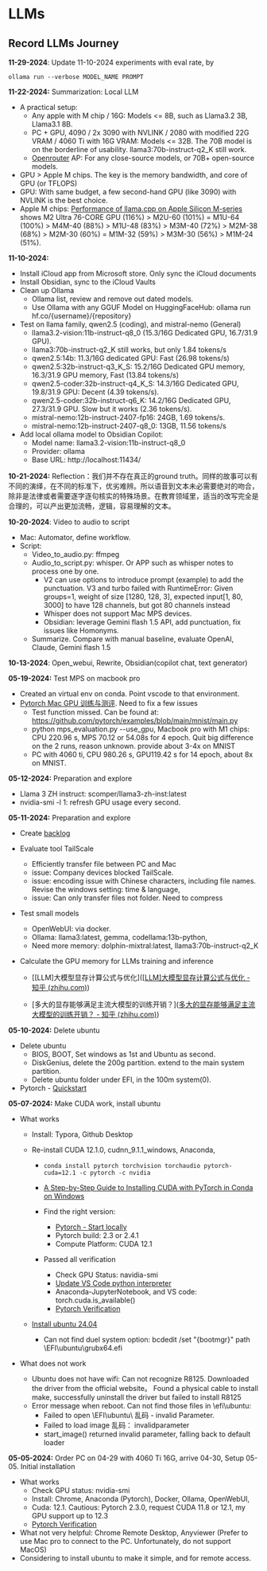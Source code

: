 # LLMs
## Record LLMs Journey

**11-29-2024**: Update 11-10-2024 experiments with eval rate, by 

`ollama run --verbose MODEL_NAME PROMPT`

**11-22-2024:** Summarization: Local LLM

- A practical setup: 
  - Any apple with M chip / 16G: Models <= 8B, such as Llama3.2 3B, Llama3.1 8B. 
  - PC + GPU, 4090 / 2x 3090 with NVLINK / 2080 with modified 22G VRAM / 4060 Ti with 16G VRAM: Models <= 32B.  The 70B model is on the borderline of usability. llama3:70b-instruct-q2_K still work. 
  - [Openrouter](https://openrouter.ai/) AP: For any close-source models, or 70B+ open-source models.
- GPU > Apple M chips. The key is the memory bandwidth, and core of GPU (or TFLOPS)
- GPU: With same budget, a few second-hand GPU (like 3090) with NVLINK is the best choice. 
- Apple M chips: [Performance of llama.cpp on Apple Silicon M-series](https://github.com/ggerganov/llama.cpp/discussions/4167) shows M2 Ultra 76-CORE GPU (116%) > M2U-60 (101%) = M1U-64 (100%) > M4M-40 (88%) > M1U-48 (83%) > M3M-40 (72%) > M2M-38 (68%) > M2M-30 (60%) = M1M-32 (59%) > M3M-30 (56%) > M1M-24 (51%). 

**11-10-2024:** 

- Install iCloud app from Microsoft store. Only sync the iCloud documents 
- Install Obsidian, sync to the iCloud Vaults
- Clean up Ollama
  - Ollama list, review and remove out dated models. 
  - Use Ollama with any GGUF Model on HuggingFaceHub: ollama run hf.co/{username}/{repository}
- Test on llama family, qwen2.5 (coding), and mistral-nemo (General)
  - llama3.2-vision:11b-instruct-q8_0 (15.3/16G Dedicated GPU, 16.7/31.9 GPU). 
  - llama3:70b-instruct-q2_K still works, but only 1.84 tokens/s
  - qwen2.5:14b: 11.3/16G dedicated GPU: Fast (26.98 tokens/s) 
  - qwen2.5:32b-instruct-q3_K_S:  15.2/16G Dedicated GPU memory, 16.3/31.9 GPU memory, Fast (13.84 tokens/s)
  - qwen2.5-coder:32b-instruct-q4_K_S:  14.3/16G Dedicated GPU, 19.8/31.9 GPU: Decent (4.39 tokens/s). 
  - qwen2.5-coder:32b-instruct-q6_K:  14.2/16G Dedicated GPU, 27.3/31.9 GPU. Slow but it works (2.36 tokens/s). 
  - mistral-nemo:12b-instruct-2407-fp16: 24GB, 1.69 tokens/s. 
  - mistral-nemo:12b-instruct-2407-q8_0: 13GB, 11.56 tokens/s
- Add local ollama model to Obsidian Copilot: 
  - Model name: llama3.2-vision:11b-instruct-q8_0
  - Provider: ollama
  - Base URL: http://localhost:11434/

**10-21-2024:** Reflection：我们并不存在真正的ground truth。同样的故事可以有不同的演绎，在不同的标准下，优劣难辨。所以语音到文本未必需要绝对的吻合，除非是法律或者需要逐字逐句核实的特殊场景。在教育领域里，适当的改写完全是合理的，可以产出更加流畅，逻辑，容易理解的文本。

**10-20-2024**: Video to audio to script

- Mac: Automator, define workflow. 
- Script: 
  - Video_to_audio.py: ffmpeg
  - Audio_to_script.py: whisper. Or APP such as whisper notes to process one by one. 
    - V2 can use options to introduce prompt (example) to add the punctuation. V3 and turbo failed with RuntimeError: Given groups=1, weight of size [1280, 128, 3], expected input[1, 80, 3000] to have 128 channels, but got 80 channels instead
    - Whisper does not support Mac MPS devices. 
    - Obsidian: leverage Gemini flash 1.5 API, add punctuation, fix issues like Homonyms. 
  - Summarize. Compare with manual baseline, evaluate OpenAI, Claude, Gemini flash 1.5

**10-13-2024**: Open_webui, Rewrite, Obsidian(copilot chat, text generator)

**05-19-2024:** Test MPS on macbook pro

- Created an virtual env on conda. Point vscode to that environment. 
- [Pytorch Mac GPU 训练与测评](https://zhuanlan.zhihu.com/p/517699916). Need to fix a few issues
  - Test function missed. Can be found at: https://github.com/pytorch/examples/blob/main/mnist/main.py
  - python mps_evaluation.py --use_gpu, Macbook pro with M1 chips: CPU 220.96 s, MPS 70.12 or 54.08s for 4 epoch. Quit big difference on the 2 runs, reason unknown.  provide about 3-4x on MNIST
  - PC with 4060 ti, CPU 980.26 s, GPU119.42 s for 14 epoch, about 8x on MNIST. 

**05-12-2024:** Preparation and explore

- Llama 3 ZH instruct: scomper/llama3-zh-inst:latest
- nvidia-smi -l 1: refresh GPU usage every second. 

**05-11-2024:** Preparation and explore

- Create [backlog](Backlog.md)
- Evaluate tool TailScale
  - Efficiently transfer file between PC and Mac
  - issue: Company devices blocked TailScale. 
  - issue: encoding issue with Chinese characters, including file names. Revise the windows setting: time & language, 
  - issue: Can only transfer files not folder. Need to compress

- Test small models
  - OpenWebUI: via docker. 
  - Ollama: llama3:latest, gemma, codellama:13b-python, 
  - Need more memory: dolphin-mixtral:latest, llama3:70b-instruct-q2_K

- Calculate the GPU memory for LLMs training and inference

  - [[LLM]大模型显存计算公式与优化]([[LLM\]大模型显存计算公式与优化 - 知乎 (zhihu.com)](https://zhuanlan.zhihu.com/p/687226668))

  - [多大的显存能够满足主流大模型的训练开销？]([多大的显存能够满足主流大模型的训练开销？ - 知乎 (zhihu.com)](https://www.zhihu.com/question/636721650))

**05-10-2024:** Delete ubuntu

- Delete ubuntu
  - BIOS, BOOT, Set windows as 1st and Ubuntu as second. 
  - DiskGenius, delete the 200g partition. extend to the main system partition. 
  - Delete ubuntu folder under EFI, in the 100m system(0). 
- Pytorch - [Quickstart](https://pytorch.org/tutorials/beginner/basics/quickstart_tutorial.html)

**05-07-2024:** Make CUDA work, install ubuntu

- What works
  - Install: Typora, Github Desktop
  
  - Re-install CUDA 12.1.0, cudnn_9.1.1_windows, Anaconda,
    
    - ```
      conda install pytorch torchvision torchaudio pytorch-cuda=12.1 -c pytorch -c nvidia
      ```
    
    - [A Step-by-Step Guide to Installing CUDA with PyTorch in Conda on Windows](https://medium.com/@harunijaz/a-step-by-step-guide-to-installing-cuda-with-pytorch-in-conda-on-windows-verifying-via-console-9ba4cd5ccbef)
    
    - Find the right version: 
      - [Pytorch - Start locally](https://pytorch.org/get-started/locally/)
      - Pytorch build: 2.3 or 2.4.1
      - Compute Platform: CUDA 12.1
    
    - Passed all verification
      - Check GPU Status: navidia-smi
      - [Update VS Code python interpreter](https://stackoverflow.com/questions/43351596/activating-anaconda-environment-in-vscode)
      - Anaconda-JupyterNotebook, and VS code: torch.cuda.is_available()
      - [Pytorch Verification](https://github.com/BAI-Yeqi/PyTorch-Verification/tree/master)
    
  - [Install ubuntu 24.04](https://www.minitool.com/partition-disk/install-ubuntu-on-windows-11.html)
    - Can not find duel system option: bcdedit /set "{bootmgr}" path \EFI\ubuntu\grubx64.efi
  
- What does not work
  - Ubuntu does not have wifi: Can not recognize R8125. Downloaded the driver from the official website。 Found a physical cable to install make, successfully uninstall the driver but failed to install R8125
  - Error message when reboot. Can not find those files in \efi\ubuntu: 
    - Failed to open \EFI\ubuntu\ 乱码 - invalid Parameter. 
    - Failed to load image 乱码： invalidparameter
    - start_image() returned invalid parameter, falling back to default loader

**05-05-2024:** Order PC on 04-29 with 4060 Ti 16G, arrive 04-30, Setup 05-05. Initial installation

- What works
  - Check GPU status: nvidia-smi
  - Install: Chrome, Anaconda (Pytorch), Docker, Ollama, OpenWebUI, 
  - Cuda: 12.1.  Cautious: Pytorch 2.3.0, request CUDA 11.8 or 12.1, my GPU support up to 12.3 
  - [Pytorch Verification](https://github.com/BAI-Yeqi/PyTorch-Verification/tree/master)
- What not very helpful: Chrome Remote Desktop, Anyviewer (Prefer to use Mac pro to connect to the PC. Unfortunately, do not support MacOS)
- Considering to install ubuntu to make it simple, and for remote access. 